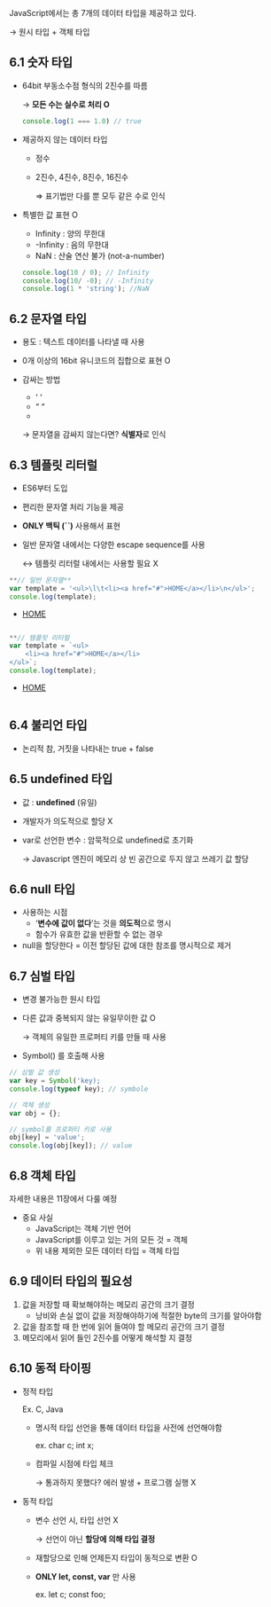 JavaScript에서는 총 7개의 데이터 타입을 제공하고 있다. 

→ 원시 타입 + 객체 타입

**6.1 숫자 타입**
--
- 64bit 부동소수점 형식의 2진수를 따름
    
    → **모든 수는 실수로 처리 O** 
    
    ```jsx
    console.log(1 === 1.0) // true
    ```
    
- 제공하지 않는 데이터 타입
    - 정수
    - 2진수, 4진수, 8진수, 16진수
        
        ⇒ 표기법만 다를 뿐 모두 같은 수로 인식 
        
- 특별한 값 표현 O
    - Infinity : 양의 무한대
    - -Infinity : 음의 무한대
    - NaN : 산술 연산 불가 (not-a-number)
    
    ```jsx
    console.log(10 / 0); // Infinity
    console.log(10/ -0); // -Infinity
    console.log(1 * 'string'); //NaN
    ```
    

**6.2 문자열 타입**
---
- 용도 : 텍스트 데이터를 나타낼 때 사용
- 0개 이상의 16bit 유니코드의 집합으로 표현 O
- 감싸는 방법
    - ‘ ‘
    - “ “
    - ` `
    
    → 문자열을 감싸지 않는다면? **식별자**로 인식
    

**6.3 템플릿 리터럴**
---
- ES6부터 도입
- 편리한 문자열 처리 기능을 제공
- **ONLY 백틱 (``)** 사용해서 표현
- 일반 문자열 내에서는 다양한 escape sequence를 사용
    
    ↔ 템플릿 리터럴 내에서는 사용할 필요 X
    

```jsx
**// 일반 문자열**
var template = '<ul>\l\t<li><a href="#">HOME</a></li>\n</ul>';
console.log(template);

```
<ul>
	<li><a href="#">HOME</a></li>
</ul>

```
```

```jsx
**// 템플릿 리터럴
var template = `<ul>
	<li><a href="#">HOME</a></li>
</ul>`;
console.log(template);

```
<ul>
	<li><a href="#">HOME</a></li>
</ul>

```**
```

**6.4 불리언 타입**
---
- 논리적 참, 거짓을 나타내는 true + false

**6.5 undefined 타입**
---
- 값 : **undefined** (유일)
- 개발자가 의도적으로 할당 X
- var로 선언한 변수 : 암묵적으로 undefined로 초기화
    
    → Javascript 엔진이 메모리 상 빈 공간으로 두지 않고 쓰레기 값 할당
    

**6.6 null 타입**
---
- 사용하는 시점
    - ‘**변수에 값이 없다**’는 것을 **의도적**으로 명시
    - 함수가 유효한 값을 반환할 수 없는 경우
- null을 할당한다 = 이전 할당된 값에 대한 참조를 명시적으로 제거

**6.7 심벌 타입**
--
- 변경 불가능한 원시 타입
- 다른 값과 중복되지 않는 유일무이한 값 O
    
    → 객체의 유일한 프로퍼티 키를 만들 때 사용
    
- Symbol() 를 호출해 사용

```jsx
// 심벌 값 생성
var key = Symbol('key);
console.log(typeof key); // symbole

// 객체 생성
var obj = {};

// symbol를 프로퍼티 키로 사용
obj[key] = 'value';
console.log(obj[key]); // value
```

**6.8 객체 타입**
--
자세한 내용은 11장에서 다룰 예정

- 중요 사실
    - JavaScript는 객체 기반 언어
    - JavaScript를 이루고 있는 거의 모든 것 = 객체
    - 위 내용 제외한 모든 데이터 타입 = 객체 타입

**6.9 데이터 타입의 필요성**
--
1. 값을 저장할 때 확보해야하는 메모리 공간의 크기 결정
    - 낭비와 손실 없이 값을 저장해야하기에 적절한 byte의 크기를 알아야함
2. 값을 참조할 때 한 번에 읽어 들여야 할 메모리 공간의 크기 결정
3. 메모리에서 읽어 들인 2진수를 어떻게 해석할 지 결정

**6.10 동적 타이핑**
---
- 정적 타입
    
    Ex. C, Java
    
    - 명시적 타입 선언을 통해 데이터 타입을 사전에 선언해야함
        
        ex. char c; int x; 
        
    - 컴파일 시점에 타입 체크
        
        → 통과하지 못했다? 에러 발생 + 프로그램 실행 X
        
- 동적 타입
    - 변수 선언 시, 타입 선언 X
        
        → 선언이 아닌 **할당에 의해 타입 결정**
        
    - 재할당으로 인해 언제든지 타입이 동적으로 변환 O
    - **ONLY let, const, var** 만 사용
        
        ex. let c; const foo;